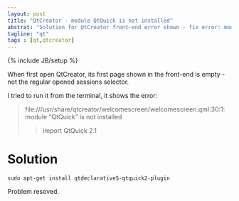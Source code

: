 ```yaml
---
layout: post
title: "QtCreator - module QtQuick is not installed"
abstrat: "Solution for QtCreator front-end error shown - fix error: module "QtQuick" is not installed"
tagline: "qt"
tags : [qt,qtcreator]
---
```

{% include JB/setup %}

When first open QtCreator, its first page shown in the front-end is empty -
not the regular opened sessions selector.

I tried to run it from the terminal, it shows the error:

> file:///usr/share/qtcreator/welcomescreen/welcomescreen.qml:30:1:
> module “QtQuick” is not installed
> > import QtQuick 2.1

# Solution

    sudo apt-get install qtdeclarative5-qtquick2-plugin

Problem resoved.

